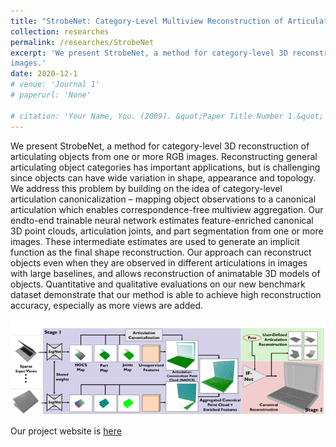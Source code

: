 ```yaml
---
title: "StrobeNet: Category-Level Multiview Reconstruction of Articulated Objects"
collection: researches
permalink: /researches/StrobeNet
excerpt: 'We present StrobeNet, a method for category-level 3D reconstruction of articulating objects from one or more RGB 
images.'
date: 2020-12-1
# venue: 'Journal 1'
# paperurl: 'None'

# citation: 'Your Name, You. (2009). &quot;Paper Title Number 1.&quot; <i>Journal 1</i>. 1(1).'
---
```

We present StrobeNet, a method for category-level 3D reconstruction of articulating objects from one or more RGB 
images. Reconstructing general articulating object categories has important applications, but is challenging since objects can have wide variation in shape, appearance and topology. We address this problem by building on the idea of category-level articulation canonicalization – mapping object observations to a canonical articulation which enables correspondence-free multiview aggregation. Our endto-end trainable neural network estimates feature-enriched canonical 3D point clouds, articulation joints, and part segmentation from one or more images. These intermediate estimates are used to generate an implicit function as the final shape reconstruction. Our approach can reconstruct objects even when they are observed in different articulations in images with large baselines, and allows reconstruction of animatable 3D models of objects. Quantitative and qualitative evaluations on our new benchmark dataset demonstrate that our method is able to achieve high reconstruction accuracy, especially as more views are added.

![img](../images/strobenet_teaser.png)

<!-- Download our paper [here](https://thu17cyz.github.io/files/3dioumatch.pdf) -->

Our project website is [here](https://dzhange.github.io/StrobeNet/)
